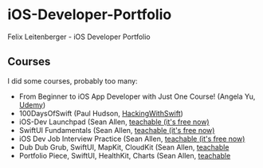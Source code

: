 # iOS-Developer-Portfolio
Felix Leitenberger - iOS Developer Portfolio

## Courses
I did some courses, probably too many:
- From Beginner to iOS App Developer with Just One Course! (Angela Yu, [Udemy](https://www.udemy.com/course/ios-13-app-development-bootcamp/learn/lecture/29479592?start=1#overview))
- 100DaysOfSwift (Paul Hudson, [HackingWithSwift](https://hackingwithswift.com))
- iOS-Dev Launchpad (Sean Allen, [teachable (it's free now)](https://seanallen.teachable.com)
- SwiftUI Fundamentals (Sean Allen, [teachable (it's free now)](https://seanallen.teachable.com)
- iOS Dev Job Interview Practice (Sean Allen, [teachable (it's free now)](https://seanallen.teachable.com)
- Dub Dub Grub, SwiftUI, MapKit, CloudKit (Sean Allen, [teachable](https://seanallen.teachable.com)
- Portfolio Piece, SwiftUI, HealthKit, Charts (Sean Allen, [teachable](https://seanallen.teachable.com)
